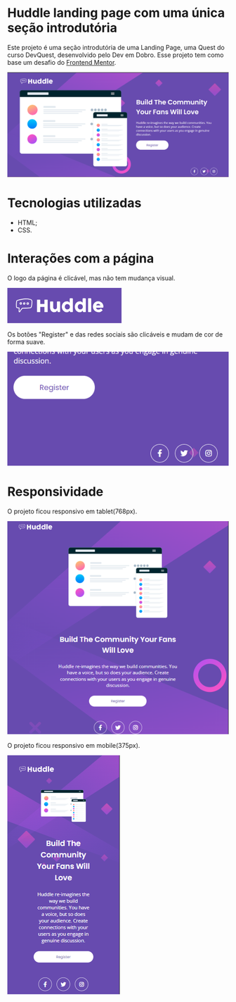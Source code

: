# Huddle landing page com uma única seção introdutória
Este projeto é uma seção introdutória de uma Landing Page, uma Quest do curso DevQuest, desenvolvido pelo Dev em Dobro. Esse projeto tem como base um desafio do [Frontend Mentor](https://www.frontendmentor.io/challenges/huddle-landing-page-with-a-single-introductory-section-B_2Wvxgi0).

<img src="./src/images/huddle-landing-page-desktop.png">

# Tecnologias utilizadas
- HTML;
- CSS.

# Interações com a página
O logo da página é clicável, mas não tem mudança visual.

<img src="./src/images/huddle-landing-page-logo-click.png">

Os botões "Register" e das redes sociais são clicáveis e mudam de cor de forma suave.

<img src="./src/images/huddle-landing-page-hover.gif">

# Responsividade
O projeto ficou responsivo em tablet(768px).

<img src="./src/images/huddle-landing-page-tablet.png">

O projeto ficou responsivo em mobile(375px).

<img src="./src/images/huddle-landing-page-mobile.png">